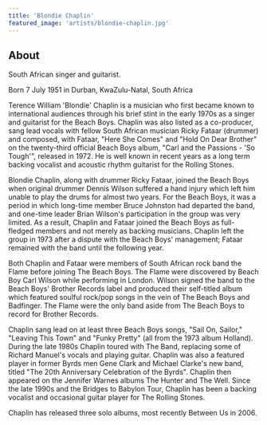 ```yaml
---
title: 'Blondie Chaplin'
featured_image: 'artists/blondie-chaplin.jpg'
---
```


## About

South African singer and guitarist.

Born 7 July 1951 in Durban, KwaZulu-Natal, South Africa

Terence William 'Blondie' Chaplin is a musician who first became known to international audiences through his brief stint in the early 1970s as a singer and guitarist for the Beach Boys. Chaplin was also listed as a co-producer, sang lead vocals with fellow South African musician Ricky Fataar (drummer) and composed, with Fataar, "Here She Comes" and "Hold On Dear Brother" on the twenty-third official Beach Boys album, "Carl and the Passions - 'So Tough'", released in 1972. He is well known in recent years as a long term backing vocalist and acoustic rhythm guitarist for the Rolling Stones.

Blondie Chaplin, along with drummer Ricky Fataar, joined the Beach Boys when original drummer Dennis Wilson suffered a hand injury which left him unable to play the drums for almost two years. For the Beach Boys, it was a period in which long-time member Bruce Johnston had departed the band, and one-time leader Brian Wilson's participation in the group was very limited. As a result, Chaplin and Fataar joined the Beach Boys as full-fledged members and not merely as backing musicians. Chaplin left the group in 1973 after a dispute with the Beach Boys' management; Fataar remained with the band until the following year.

Both Chaplin and Fataar were members of South African rock band the Flame before joining The Beach Boys. The Flame were discovered by Beach Boy Carl Wilson while performing in London. Wilson signed the band to the Beach Boys' Brother Records label and produced their self-titled album which featured soulful rock/pop songs in the vein of The Beach Boys and Badfinger. The Flame were the only band aside from The Beach Boys to record for Brother Records.

Chaplin sang lead on at least three Beach Boys songs, "Sail On, Sailor," "Leaving This Town" and "Funky Pretty" (all from the 1973 album Holland). During the late 1980s Chaplin toured with The Band, replacing some of Richard Manuel's vocals and playing guitar. Chaplin was also a featured player in former Byrds men Gene Clark and Michael Clarke's new band, titled "The 20th Anniversary Celebration of the Byrds". Chaplin then appeared on the Jennifer Warnes albums The Hunter and The Well. Since the late 1990s and the Bridges to Babylon Tour, Chaplin has been a backing vocalist and occasional guitar player for The Rolling Stones.

Chaplin has released three solo albums, most recently Between Us in 2006.

